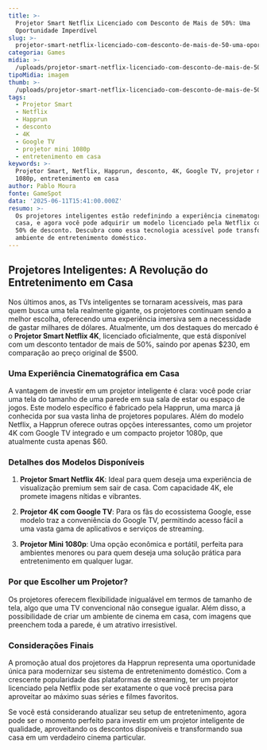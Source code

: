 ```yaml
---
title: >-
  Projetor Smart Netflix Licenciado com Desconto de Mais de 50%: Uma
  Oportunidade Imperdível
slug: >-
  projetor-smart-netflix-licenciado-com-desconto-de-mais-de-50-uma-oportunidade-imperdvel
categoria: Games
midia: >-
  /uploads/projetor-smart-netflix-licenciado-com-desconto-de-mais-de-50-uma-oportunidade-imperdvel-thumb.jpg
tipoMidia: imagem
thumb: >-
  /uploads/projetor-smart-netflix-licenciado-com-desconto-de-mais-de-50-uma-oportunidade-imperdvel-thumb.jpg
tags:
  - Projetor Smart
  - Netflix
  - Happrun
  - desconto
  - 4K
  - Google TV
  - projetor mini 1080p
  - entretenimento em casa
keywords: >-
  Projetor Smart, Netflix, Happrun, desconto, 4K, Google TV, projetor mini
  1080p, entretenimento em casa
author: Pablo Moura
fonte: GameSpot
data: '2025-06-11T15:41:00.000Z'
resumo: >-
  Os projetores inteligentes estão redefinindo a experiência cinematográfica em
  casa, e agora você pode adquirir um modelo licenciado pela Netflix com mais de
  50% de desconto. Descubra como essa tecnologia acessível pode transformar seu
  ambiente de entretenimento doméstico.
---
```


## Projetores Inteligentes: A Revolução do Entretenimento em Casa

Nos últimos anos, as TVs inteligentes se tornaram acessíveis, mas para quem busca uma tela realmente gigante, os projetores continuam sendo a melhor escolha, oferecendo uma experiência imersiva sem a necessidade de gastar milhares de dólares. Atualmente, um dos destaques do mercado é o **Projetor Smart Netflix 4K**, licenciado oficialmente, que está disponível com um desconto tentador de mais de 50%, saindo por apenas $230, em comparação ao preço original de $500.

### Uma Experiência Cinematográfica em Casa

A vantagem de investir em um projetor inteligente é clara: você pode criar uma tela do tamanho de uma parede em sua sala de estar ou espaço de jogos. Este modelo específico é fabricado pela Happrun, uma marca já conhecida por sua vasta linha de projetores populares. Além do modelo Netflix, a Happrun oferece outras opções interessantes, como um projetor 4K com Google TV integrado e um compacto projetor 1080p, que atualmente custa apenas $60.

### Detalhes dos Modelos Disponíveis

1. **Projetor Smart Netflix 4K**: Ideal para quem deseja uma experiência de visualização premium sem sair de casa. Com capacidade 4K, ele promete imagens nítidas e vibrantes.

   

2. **Projetor 4K com Google TV**: Para os fãs do ecossistema Google, esse modelo traz a conveniência do Google TV, permitindo acesso fácil a uma vasta gama de aplicativos e serviços de streaming.

   

3. **Projetor Mini 1080p**: Uma opção econômica e portátil, perfeita para ambientes menores ou para quem deseja uma solução prática para entretenimento em qualquer lugar.

### Por que Escolher um Projetor?

Os projetores oferecem flexibilidade inigualável em termos de tamanho de tela, algo que uma TV convencional não consegue igualar. Além disso, a possibilidade de criar um ambiente de cinema em casa, com imagens que preenchem toda a parede, é um atrativo irresistível.

### Considerações Finais

A promoção atual dos projetores da Happrun representa uma oportunidade única para modernizar seu sistema de entretenimento doméstico. Com a crescente popularidade das plataformas de streaming, ter um projetor licenciado pela Netflix pode ser exatamente o que você precisa para aproveitar ao máximo suas séries e filmes favoritos.

Se você está considerando atualizar seu setup de entretenimento, agora pode ser o momento perfeito para investir em um projetor inteligente de qualidade, aproveitando os descontos disponíveis e transformando sua casa em um verdadeiro cinema particular.
